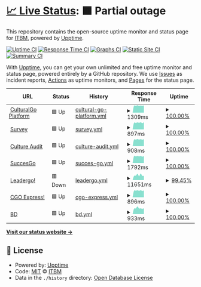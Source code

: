 # [📈 Live Status](https://itbm-services.github.io/monitoring): <!--live status--> **🟧 Partial outage**

This repository contains the open-source uptime monitor and status page for [ITBM](https://itbm-services.github.io/monitoring), powered by [Upptime](https://github.com/upptime/upptime).

[![Uptime CI](https://github.com/itbm-services/monitoring/workflows/Uptime%20CI/badge.svg)](https://github.com/itbm-services/monitoring/actions?query=workflow%3A%22Uptime+CI%22)
[![Response Time CI](https://github.com/itbm-services/monitoring/workflows/Response%20Time%20CI/badge.svg)](https://github.com/itbm-services/monitoring/actions?query=workflow%3A%22Response+Time+CI%22)
[![Graphs CI](https://github.com/itbm-services/monitoring/workflows/Graphs%20CI/badge.svg)](https://github.com/itbm-services/monitoring/actions?query=workflow%3A%22Graphs+CI%22)
[![Static Site CI](https://github.com/itbm-services/monitoring/workflows/Static%20Site%20CI/badge.svg)](https://github.com/itbm-services/monitoring/actions?query=workflow%3A%22Static+Site+CI%22)
[![Summary CI](https://github.com/itbm-services/monitoring/workflows/Summary%20CI/badge.svg)](https://github.com/itbm-services/monitoring/actions?query=workflow%3A%22Summary+CI%22)

With [Upptime](https://upptime.js.org), you can get your own unlimited and free uptime monitor and status page, powered entirely by a GitHub repository. We use [Issues](https://github.com/itbm-services/monitoring/issues) as incident reports, [Actions](https://github.com/itbm-services/monitoring/actions) as uptime monitors, and [Pages](https://itbm-services.github.io/monitoring) for the status page.

<!--start: status pages-->
<!-- This summary is generated by Upptime (https://github.com/upptime/upptime) -->
<!-- Do not edit this manually, your changes will be overwritten -->
<!-- prettier-ignore -->
| URL | Status | History | Response Time | Uptime |
| --- | ------ | ------- | ------------- | ------ |
| <img alt="" src="https://favicons.githubusercontent.com/culturalgo.com" height="13"> [CulturalGo Platform](https://culturalgo.com/plataform) | 🟩 Up | [cultural-go-platform.yml](https://github.com/itbm-services/monitoring/commits/HEAD/history/cultural-go-platform.yml) | <details><summary><img alt="Response time graph" src="./graphs/cultural-go-platform/response-time-week.png" height="20"> 1309ms</summary><br><a href="https://itbm-services.github.io/monitoring/history/cultural-go-platform"><img alt="Response time 1301" src="https://img.shields.io/endpoint?url=https%3A%2F%2Fraw.githubusercontent.com%2Fitbm-services%2Fmonitoring%2FHEAD%2Fapi%2Fcultural-go-platform%2Fresponse-time.json"></a><br><a href="https://itbm-services.github.io/monitoring/history/cultural-go-platform"><img alt="24-hour response time 1359" src="https://img.shields.io/endpoint?url=https%3A%2F%2Fraw.githubusercontent.com%2Fitbm-services%2Fmonitoring%2FHEAD%2Fapi%2Fcultural-go-platform%2Fresponse-time-day.json"></a><br><a href="https://itbm-services.github.io/monitoring/history/cultural-go-platform"><img alt="7-day response time 1309" src="https://img.shields.io/endpoint?url=https%3A%2F%2Fraw.githubusercontent.com%2Fitbm-services%2Fmonitoring%2FHEAD%2Fapi%2Fcultural-go-platform%2Fresponse-time-week.json"></a><br><a href="https://itbm-services.github.io/monitoring/history/cultural-go-platform"><img alt="30-day response time 1314" src="https://img.shields.io/endpoint?url=https%3A%2F%2Fraw.githubusercontent.com%2Fitbm-services%2Fmonitoring%2FHEAD%2Fapi%2Fcultural-go-platform%2Fresponse-time-month.json"></a><br><a href="https://itbm-services.github.io/monitoring/history/cultural-go-platform"><img alt="1-year response time 1301" src="https://img.shields.io/endpoint?url=https%3A%2F%2Fraw.githubusercontent.com%2Fitbm-services%2Fmonitoring%2FHEAD%2Fapi%2Fcultural-go-platform%2Fresponse-time-year.json"></a></details> | <details><summary><a href="https://itbm-services.github.io/monitoring/history/cultural-go-platform">100.00%</a></summary><a href="https://itbm-services.github.io/monitoring/history/cultural-go-platform"><img alt="All-time uptime 99.96%" src="https://img.shields.io/endpoint?url=https%3A%2F%2Fraw.githubusercontent.com%2Fitbm-services%2Fmonitoring%2FHEAD%2Fapi%2Fcultural-go-platform%2Fuptime.json"></a><br><a href="https://itbm-services.github.io/monitoring/history/cultural-go-platform"><img alt="24-hour uptime 100.00%" src="https://img.shields.io/endpoint?url=https%3A%2F%2Fraw.githubusercontent.com%2Fitbm-services%2Fmonitoring%2FHEAD%2Fapi%2Fcultural-go-platform%2Fuptime-day.json"></a><br><a href="https://itbm-services.github.io/monitoring/history/cultural-go-platform"><img alt="7-day uptime 100.00%" src="https://img.shields.io/endpoint?url=https%3A%2F%2Fraw.githubusercontent.com%2Fitbm-services%2Fmonitoring%2FHEAD%2Fapi%2Fcultural-go-platform%2Fuptime-week.json"></a><br><a href="https://itbm-services.github.io/monitoring/history/cultural-go-platform"><img alt="30-day uptime 100.00%" src="https://img.shields.io/endpoint?url=https%3A%2F%2Fraw.githubusercontent.com%2Fitbm-services%2Fmonitoring%2FHEAD%2Fapi%2Fcultural-go-platform%2Fuptime-month.json"></a><br><a href="https://itbm-services.github.io/monitoring/history/cultural-go-platform"><img alt="1-year uptime 99.96%" src="https://img.shields.io/endpoint?url=https%3A%2F%2Fraw.githubusercontent.com%2Fitbm-services%2Fmonitoring%2FHEAD%2Fapi%2Fcultural-go-platform%2Fuptime-year.json"></a></details>
| <img alt="" src="https://favicons.githubusercontent.com/newsurvey.culturalgo.com" height="13"> [Survey](https://newsurvey.culturalgo.com/) | 🟩 Up | [survey.yml](https://github.com/itbm-services/monitoring/commits/HEAD/history/survey.yml) | <details><summary><img alt="Response time graph" src="./graphs/survey/response-time-week.png" height="20"> 897ms</summary><br><a href="https://itbm-services.github.io/monitoring/history/survey"><img alt="Response time 891" src="https://img.shields.io/endpoint?url=https%3A%2F%2Fraw.githubusercontent.com%2Fitbm-services%2Fmonitoring%2FHEAD%2Fapi%2Fsurvey%2Fresponse-time.json"></a><br><a href="https://itbm-services.github.io/monitoring/history/survey"><img alt="24-hour response time 883" src="https://img.shields.io/endpoint?url=https%3A%2F%2Fraw.githubusercontent.com%2Fitbm-services%2Fmonitoring%2FHEAD%2Fapi%2Fsurvey%2Fresponse-time-day.json"></a><br><a href="https://itbm-services.github.io/monitoring/history/survey"><img alt="7-day response time 897" src="https://img.shields.io/endpoint?url=https%3A%2F%2Fraw.githubusercontent.com%2Fitbm-services%2Fmonitoring%2FHEAD%2Fapi%2Fsurvey%2Fresponse-time-week.json"></a><br><a href="https://itbm-services.github.io/monitoring/history/survey"><img alt="30-day response time 894" src="https://img.shields.io/endpoint?url=https%3A%2F%2Fraw.githubusercontent.com%2Fitbm-services%2Fmonitoring%2FHEAD%2Fapi%2Fsurvey%2Fresponse-time-month.json"></a><br><a href="https://itbm-services.github.io/monitoring/history/survey"><img alt="1-year response time 891" src="https://img.shields.io/endpoint?url=https%3A%2F%2Fraw.githubusercontent.com%2Fitbm-services%2Fmonitoring%2FHEAD%2Fapi%2Fsurvey%2Fresponse-time-year.json"></a></details> | <details><summary><a href="https://itbm-services.github.io/monitoring/history/survey">100.00%</a></summary><a href="https://itbm-services.github.io/monitoring/history/survey"><img alt="All-time uptime 99.96%" src="https://img.shields.io/endpoint?url=https%3A%2F%2Fraw.githubusercontent.com%2Fitbm-services%2Fmonitoring%2FHEAD%2Fapi%2Fsurvey%2Fuptime.json"></a><br><a href="https://itbm-services.github.io/monitoring/history/survey"><img alt="24-hour uptime 100.00%" src="https://img.shields.io/endpoint?url=https%3A%2F%2Fraw.githubusercontent.com%2Fitbm-services%2Fmonitoring%2FHEAD%2Fapi%2Fsurvey%2Fuptime-day.json"></a><br><a href="https://itbm-services.github.io/monitoring/history/survey"><img alt="7-day uptime 100.00%" src="https://img.shields.io/endpoint?url=https%3A%2F%2Fraw.githubusercontent.com%2Fitbm-services%2Fmonitoring%2FHEAD%2Fapi%2Fsurvey%2Fuptime-week.json"></a><br><a href="https://itbm-services.github.io/monitoring/history/survey"><img alt="30-day uptime 100.00%" src="https://img.shields.io/endpoint?url=https%3A%2F%2Fraw.githubusercontent.com%2Fitbm-services%2Fmonitoring%2FHEAD%2Fapi%2Fsurvey%2Fuptime-month.json"></a><br><a href="https://itbm-services.github.io/monitoring/history/survey"><img alt="1-year uptime 99.96%" src="https://img.shields.io/endpoint?url=https%3A%2F%2Fraw.githubusercontent.com%2Fitbm-services%2Fmonitoring%2FHEAD%2Fapi%2Fsurvey%2Fuptime-year.json"></a></details>
| <img alt="" src="https://favicons.githubusercontent.com/culture04.culturalgo.com" height="13"> [Culture Audit](https://culture04.culturalgo.com:8443/) | 🟩 Up | [culture-audit.yml](https://github.com/itbm-services/monitoring/commits/HEAD/history/culture-audit.yml) | <details><summary><img alt="Response time graph" src="./graphs/culture-audit/response-time-week.png" height="20"> 908ms</summary><br><a href="https://itbm-services.github.io/monitoring/history/culture-audit"><img alt="Response time 886" src="https://img.shields.io/endpoint?url=https%3A%2F%2Fraw.githubusercontent.com%2Fitbm-services%2Fmonitoring%2FHEAD%2Fapi%2Fculture-audit%2Fresponse-time.json"></a><br><a href="https://itbm-services.github.io/monitoring/history/culture-audit"><img alt="24-hour response time 944" src="https://img.shields.io/endpoint?url=https%3A%2F%2Fraw.githubusercontent.com%2Fitbm-services%2Fmonitoring%2FHEAD%2Fapi%2Fculture-audit%2Fresponse-time-day.json"></a><br><a href="https://itbm-services.github.io/monitoring/history/culture-audit"><img alt="7-day response time 908" src="https://img.shields.io/endpoint?url=https%3A%2F%2Fraw.githubusercontent.com%2Fitbm-services%2Fmonitoring%2FHEAD%2Fapi%2Fculture-audit%2Fresponse-time-week.json"></a><br><a href="https://itbm-services.github.io/monitoring/history/culture-audit"><img alt="30-day response time 908" src="https://img.shields.io/endpoint?url=https%3A%2F%2Fraw.githubusercontent.com%2Fitbm-services%2Fmonitoring%2FHEAD%2Fapi%2Fculture-audit%2Fresponse-time-month.json"></a><br><a href="https://itbm-services.github.io/monitoring/history/culture-audit"><img alt="1-year response time 886" src="https://img.shields.io/endpoint?url=https%3A%2F%2Fraw.githubusercontent.com%2Fitbm-services%2Fmonitoring%2FHEAD%2Fapi%2Fculture-audit%2Fresponse-time-year.json"></a></details> | <details><summary><a href="https://itbm-services.github.io/monitoring/history/culture-audit">100.00%</a></summary><a href="https://itbm-services.github.io/monitoring/history/culture-audit"><img alt="All-time uptime 99.96%" src="https://img.shields.io/endpoint?url=https%3A%2F%2Fraw.githubusercontent.com%2Fitbm-services%2Fmonitoring%2FHEAD%2Fapi%2Fculture-audit%2Fuptime.json"></a><br><a href="https://itbm-services.github.io/monitoring/history/culture-audit"><img alt="24-hour uptime 100.00%" src="https://img.shields.io/endpoint?url=https%3A%2F%2Fraw.githubusercontent.com%2Fitbm-services%2Fmonitoring%2FHEAD%2Fapi%2Fculture-audit%2Fuptime-day.json"></a><br><a href="https://itbm-services.github.io/monitoring/history/culture-audit"><img alt="7-day uptime 100.00%" src="https://img.shields.io/endpoint?url=https%3A%2F%2Fraw.githubusercontent.com%2Fitbm-services%2Fmonitoring%2FHEAD%2Fapi%2Fculture-audit%2Fuptime-week.json"></a><br><a href="https://itbm-services.github.io/monitoring/history/culture-audit"><img alt="30-day uptime 100.00%" src="https://img.shields.io/endpoint?url=https%3A%2F%2Fraw.githubusercontent.com%2Fitbm-services%2Fmonitoring%2FHEAD%2Fapi%2Fculture-audit%2Fuptime-month.json"></a><br><a href="https://itbm-services.github.io/monitoring/history/culture-audit"><img alt="1-year uptime 99.96%" src="https://img.shields.io/endpoint?url=https%3A%2F%2Fraw.githubusercontent.com%2Fitbm-services%2Fmonitoring%2FHEAD%2Fapi%2Fculture-audit%2Fuptime-year.json"></a></details>
| <img alt="" src="https://favicons.githubusercontent.com/success.culturalgo.com" height="13"> [SuccesGo](https://success.culturalgo.com/) | 🟩 Up | [succes-go.yml](https://github.com/itbm-services/monitoring/commits/HEAD/history/succes-go.yml) | <details><summary><img alt="Response time graph" src="./graphs/succes-go/response-time-week.png" height="20"> 1792ms</summary><br><a href="https://itbm-services.github.io/monitoring/history/succes-go"><img alt="Response time 1884" src="https://img.shields.io/endpoint?url=https%3A%2F%2Fraw.githubusercontent.com%2Fitbm-services%2Fmonitoring%2FHEAD%2Fapi%2Fsucces-go%2Fresponse-time.json"></a><br><a href="https://itbm-services.github.io/monitoring/history/succes-go"><img alt="24-hour response time 1820" src="https://img.shields.io/endpoint?url=https%3A%2F%2Fraw.githubusercontent.com%2Fitbm-services%2Fmonitoring%2FHEAD%2Fapi%2Fsucces-go%2Fresponse-time-day.json"></a><br><a href="https://itbm-services.github.io/monitoring/history/succes-go"><img alt="7-day response time 1792" src="https://img.shields.io/endpoint?url=https%3A%2F%2Fraw.githubusercontent.com%2Fitbm-services%2Fmonitoring%2FHEAD%2Fapi%2Fsucces-go%2Fresponse-time-week.json"></a><br><a href="https://itbm-services.github.io/monitoring/history/succes-go"><img alt="30-day response time 1868" src="https://img.shields.io/endpoint?url=https%3A%2F%2Fraw.githubusercontent.com%2Fitbm-services%2Fmonitoring%2FHEAD%2Fapi%2Fsucces-go%2Fresponse-time-month.json"></a><br><a href="https://itbm-services.github.io/monitoring/history/succes-go"><img alt="1-year response time 1884" src="https://img.shields.io/endpoint?url=https%3A%2F%2Fraw.githubusercontent.com%2Fitbm-services%2Fmonitoring%2FHEAD%2Fapi%2Fsucces-go%2Fresponse-time-year.json"></a></details> | <details><summary><a href="https://itbm-services.github.io/monitoring/history/succes-go">100.00%</a></summary><a href="https://itbm-services.github.io/monitoring/history/succes-go"><img alt="All-time uptime 99.96%" src="https://img.shields.io/endpoint?url=https%3A%2F%2Fraw.githubusercontent.com%2Fitbm-services%2Fmonitoring%2FHEAD%2Fapi%2Fsucces-go%2Fuptime.json"></a><br><a href="https://itbm-services.github.io/monitoring/history/succes-go"><img alt="24-hour uptime 100.00%" src="https://img.shields.io/endpoint?url=https%3A%2F%2Fraw.githubusercontent.com%2Fitbm-services%2Fmonitoring%2FHEAD%2Fapi%2Fsucces-go%2Fuptime-day.json"></a><br><a href="https://itbm-services.github.io/monitoring/history/succes-go"><img alt="7-day uptime 100.00%" src="https://img.shields.io/endpoint?url=https%3A%2F%2Fraw.githubusercontent.com%2Fitbm-services%2Fmonitoring%2FHEAD%2Fapi%2Fsucces-go%2Fuptime-week.json"></a><br><a href="https://itbm-services.github.io/monitoring/history/succes-go"><img alt="30-day uptime 100.00%" src="https://img.shields.io/endpoint?url=https%3A%2F%2Fraw.githubusercontent.com%2Fitbm-services%2Fmonitoring%2FHEAD%2Fapi%2Fsucces-go%2Fuptime-month.json"></a><br><a href="https://itbm-services.github.io/monitoring/history/succes-go"><img alt="1-year uptime 99.96%" src="https://img.shields.io/endpoint?url=https%3A%2F%2Fraw.githubusercontent.com%2Fitbm-services%2Fmonitoring%2FHEAD%2Fapi%2Fsucces-go%2Fuptime-year.json"></a></details>
| <img alt="" src="https://favicons.githubusercontent.com/leadergo.org" height="13"> [Leadergo!](https://leadergo.org/) | 🟥 Down | [leadergo.yml](https://github.com/itbm-services/monitoring/commits/HEAD/history/leadergo.yml) | <details><summary><img alt="Response time graph" src="./graphs/leadergo/response-time-week.png" height="20"> 11651ms</summary><br><a href="https://itbm-services.github.io/monitoring/history/leadergo"><img alt="Response time 7270" src="https://img.shields.io/endpoint?url=https%3A%2F%2Fraw.githubusercontent.com%2Fitbm-services%2Fmonitoring%2FHEAD%2Fapi%2Fleadergo%2Fresponse-time.json"></a><br><a href="https://itbm-services.github.io/monitoring/history/leadergo"><img alt="24-hour response time 19313" src="https://img.shields.io/endpoint?url=https%3A%2F%2Fraw.githubusercontent.com%2Fitbm-services%2Fmonitoring%2FHEAD%2Fapi%2Fleadergo%2Fresponse-time-day.json"></a><br><a href="https://itbm-services.github.io/monitoring/history/leadergo"><img alt="7-day response time 11651" src="https://img.shields.io/endpoint?url=https%3A%2F%2Fraw.githubusercontent.com%2Fitbm-services%2Fmonitoring%2FHEAD%2Fapi%2Fleadergo%2Fresponse-time-week.json"></a><br><a href="https://itbm-services.github.io/monitoring/history/leadergo"><img alt="30-day response time 9777" src="https://img.shields.io/endpoint?url=https%3A%2F%2Fraw.githubusercontent.com%2Fitbm-services%2Fmonitoring%2FHEAD%2Fapi%2Fleadergo%2Fresponse-time-month.json"></a><br><a href="https://itbm-services.github.io/monitoring/history/leadergo"><img alt="1-year response time 7270" src="https://img.shields.io/endpoint?url=https%3A%2F%2Fraw.githubusercontent.com%2Fitbm-services%2Fmonitoring%2FHEAD%2Fapi%2Fleadergo%2Fresponse-time-year.json"></a></details> | <details><summary><a href="https://itbm-services.github.io/monitoring/history/leadergo">99.45%</a></summary><a href="https://itbm-services.github.io/monitoring/history/leadergo"><img alt="All-time uptime 99.85%" src="https://img.shields.io/endpoint?url=https%3A%2F%2Fraw.githubusercontent.com%2Fitbm-services%2Fmonitoring%2FHEAD%2Fapi%2Fleadergo%2Fuptime.json"></a><br><a href="https://itbm-services.github.io/monitoring/history/leadergo"><img alt="24-hour uptime 96.13%" src="https://img.shields.io/endpoint?url=https%3A%2F%2Fraw.githubusercontent.com%2Fitbm-services%2Fmonitoring%2FHEAD%2Fapi%2Fleadergo%2Fuptime-day.json"></a><br><a href="https://itbm-services.github.io/monitoring/history/leadergo"><img alt="7-day uptime 99.45%" src="https://img.shields.io/endpoint?url=https%3A%2F%2Fraw.githubusercontent.com%2Fitbm-services%2Fmonitoring%2FHEAD%2Fapi%2Fleadergo%2Fuptime-week.json"></a><br><a href="https://itbm-services.github.io/monitoring/history/leadergo"><img alt="30-day uptime 99.87%" src="https://img.shields.io/endpoint?url=https%3A%2F%2Fraw.githubusercontent.com%2Fitbm-services%2Fmonitoring%2FHEAD%2Fapi%2Fleadergo%2Fuptime-month.json"></a><br><a href="https://itbm-services.github.io/monitoring/history/leadergo"><img alt="1-year uptime 99.85%" src="https://img.shields.io/endpoint?url=https%3A%2F%2Fraw.githubusercontent.com%2Fitbm-services%2Fmonitoring%2FHEAD%2Fapi%2Fleadergo%2Fuptime-year.json"></a></details>
| <img alt="" src="https://favicons.githubusercontent.com/cgoxgptw.culturalgo.com" height="13"> [CGO Express!](https://cgoxgptw.culturalgo.com/) | 🟩 Up | [cgo-express.yml](https://github.com/itbm-services/monitoring/commits/HEAD/history/cgo-express.yml) | <details><summary><img alt="Response time graph" src="./graphs/cgo-express/response-time-week.png" height="20"> 896ms</summary><br><a href="https://itbm-services.github.io/monitoring/history/cgo-express"><img alt="Response time 883" src="https://img.shields.io/endpoint?url=https%3A%2F%2Fraw.githubusercontent.com%2Fitbm-services%2Fmonitoring%2FHEAD%2Fapi%2Fcgo-express%2Fresponse-time.json"></a><br><a href="https://itbm-services.github.io/monitoring/history/cgo-express"><img alt="24-hour response time 940" src="https://img.shields.io/endpoint?url=https%3A%2F%2Fraw.githubusercontent.com%2Fitbm-services%2Fmonitoring%2FHEAD%2Fapi%2Fcgo-express%2Fresponse-time-day.json"></a><br><a href="https://itbm-services.github.io/monitoring/history/cgo-express"><img alt="7-day response time 896" src="https://img.shields.io/endpoint?url=https%3A%2F%2Fraw.githubusercontent.com%2Fitbm-services%2Fmonitoring%2FHEAD%2Fapi%2Fcgo-express%2Fresponse-time-week.json"></a><br><a href="https://itbm-services.github.io/monitoring/history/cgo-express"><img alt="30-day response time 890" src="https://img.shields.io/endpoint?url=https%3A%2F%2Fraw.githubusercontent.com%2Fitbm-services%2Fmonitoring%2FHEAD%2Fapi%2Fcgo-express%2Fresponse-time-month.json"></a><br><a href="https://itbm-services.github.io/monitoring/history/cgo-express"><img alt="1-year response time 883" src="https://img.shields.io/endpoint?url=https%3A%2F%2Fraw.githubusercontent.com%2Fitbm-services%2Fmonitoring%2FHEAD%2Fapi%2Fcgo-express%2Fresponse-time-year.json"></a></details> | <details><summary><a href="https://itbm-services.github.io/monitoring/history/cgo-express">100.00%</a></summary><a href="https://itbm-services.github.io/monitoring/history/cgo-express"><img alt="All-time uptime 99.96%" src="https://img.shields.io/endpoint?url=https%3A%2F%2Fraw.githubusercontent.com%2Fitbm-services%2Fmonitoring%2FHEAD%2Fapi%2Fcgo-express%2Fuptime.json"></a><br><a href="https://itbm-services.github.io/monitoring/history/cgo-express"><img alt="24-hour uptime 100.00%" src="https://img.shields.io/endpoint?url=https%3A%2F%2Fraw.githubusercontent.com%2Fitbm-services%2Fmonitoring%2FHEAD%2Fapi%2Fcgo-express%2Fuptime-day.json"></a><br><a href="https://itbm-services.github.io/monitoring/history/cgo-express"><img alt="7-day uptime 100.00%" src="https://img.shields.io/endpoint?url=https%3A%2F%2Fraw.githubusercontent.com%2Fitbm-services%2Fmonitoring%2FHEAD%2Fapi%2Fcgo-express%2Fuptime-week.json"></a><br><a href="https://itbm-services.github.io/monitoring/history/cgo-express"><img alt="30-day uptime 100.00%" src="https://img.shields.io/endpoint?url=https%3A%2F%2Fraw.githubusercontent.com%2Fitbm-services%2Fmonitoring%2FHEAD%2Fapi%2Fcgo-express%2Fuptime-month.json"></a><br><a href="https://itbm-services.github.io/monitoring/history/cgo-express"><img alt="1-year uptime 99.96%" src="https://img.shields.io/endpoint?url=https%3A%2F%2Fraw.githubusercontent.com%2Fitbm-services%2Fmonitoring%2FHEAD%2Fapi%2Fcgo-express%2Fuptime-year.json"></a></details>
| <img alt="" src="https://favicons.githubusercontent.com/back01.culturalgo.com" height="13"> [BD](https://back01.culturalgo.com:8443/api_empresa/demoPruebas) | 🟩 Up | [bd.yml](https://github.com/itbm-services/monitoring/commits/HEAD/history/bd.yml) | <details><summary><img alt="Response time graph" src="./graphs/bd/response-time-week.png" height="20"> 933ms</summary><br><a href="https://itbm-services.github.io/monitoring/history/bd"><img alt="Response time 909" src="https://img.shields.io/endpoint?url=https%3A%2F%2Fraw.githubusercontent.com%2Fitbm-services%2Fmonitoring%2FHEAD%2Fapi%2Fbd%2Fresponse-time.json"></a><br><a href="https://itbm-services.github.io/monitoring/history/bd"><img alt="24-hour response time 885" src="https://img.shields.io/endpoint?url=https%3A%2F%2Fraw.githubusercontent.com%2Fitbm-services%2Fmonitoring%2FHEAD%2Fapi%2Fbd%2Fresponse-time-day.json"></a><br><a href="https://itbm-services.github.io/monitoring/history/bd"><img alt="7-day response time 933" src="https://img.shields.io/endpoint?url=https%3A%2F%2Fraw.githubusercontent.com%2Fitbm-services%2Fmonitoring%2FHEAD%2Fapi%2Fbd%2Fresponse-time-week.json"></a><br><a href="https://itbm-services.github.io/monitoring/history/bd"><img alt="30-day response time 905" src="https://img.shields.io/endpoint?url=https%3A%2F%2Fraw.githubusercontent.com%2Fitbm-services%2Fmonitoring%2FHEAD%2Fapi%2Fbd%2Fresponse-time-month.json"></a><br><a href="https://itbm-services.github.io/monitoring/history/bd"><img alt="1-year response time 909" src="https://img.shields.io/endpoint?url=https%3A%2F%2Fraw.githubusercontent.com%2Fitbm-services%2Fmonitoring%2FHEAD%2Fapi%2Fbd%2Fresponse-time-year.json"></a></details> | <details><summary><a href="https://itbm-services.github.io/monitoring/history/bd">100.00%</a></summary><a href="https://itbm-services.github.io/monitoring/history/bd"><img alt="All-time uptime 77.33%" src="https://img.shields.io/endpoint?url=https%3A%2F%2Fraw.githubusercontent.com%2Fitbm-services%2Fmonitoring%2FHEAD%2Fapi%2Fbd%2Fuptime.json"></a><br><a href="https://itbm-services.github.io/monitoring/history/bd"><img alt="24-hour uptime 100.00%" src="https://img.shields.io/endpoint?url=https%3A%2F%2Fraw.githubusercontent.com%2Fitbm-services%2Fmonitoring%2FHEAD%2Fapi%2Fbd%2Fuptime-day.json"></a><br><a href="https://itbm-services.github.io/monitoring/history/bd"><img alt="7-day uptime 100.00%" src="https://img.shields.io/endpoint?url=https%3A%2F%2Fraw.githubusercontent.com%2Fitbm-services%2Fmonitoring%2FHEAD%2Fapi%2Fbd%2Fuptime-week.json"></a><br><a href="https://itbm-services.github.io/monitoring/history/bd"><img alt="30-day uptime 100.00%" src="https://img.shields.io/endpoint?url=https%3A%2F%2Fraw.githubusercontent.com%2Fitbm-services%2Fmonitoring%2FHEAD%2Fapi%2Fbd%2Fuptime-month.json"></a><br><a href="https://itbm-services.github.io/monitoring/history/bd"><img alt="1-year uptime 77.33%" src="https://img.shields.io/endpoint?url=https%3A%2F%2Fraw.githubusercontent.com%2Fitbm-services%2Fmonitoring%2FHEAD%2Fapi%2Fbd%2Fuptime-year.json"></a></details>

<!--end: status pages-->

[**Visit our status website →**](https://itbm-services.github.io/monitoring)

## 📄 License

- Powered by: [Upptime](https://github.com/upptime/upptime)
- Code: [MIT](./LICENSE) © [ITBM](https://itbm-services.github.io/monitoring)
- Data in the `./history` directory: [Open Database License](https://opendatacommons.org/licenses/odbl/1-0/)

